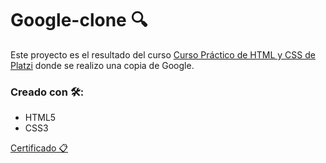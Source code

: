 # Google-clone 🔍

Este proyecto es el resultado del curso [Curso Práctico de HTML y CSS de Platzi](https://platzi.com/clases/html-practico/) donde se realizo una copia de Google. 

### Creado con 🛠:

- HTML5 
- CSS3

[Certificado 📋](https://platzi.com/@achezeta/curso/1758-html-practico/diploma/detalle/)

